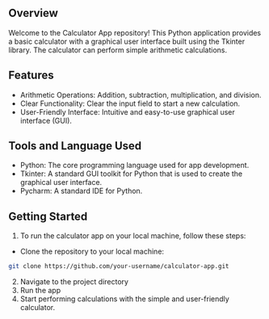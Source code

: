 ## Overview
Welcome to the Calculator App repository! This Python application provides a basic calculator with a graphical user interface built using the Tkinter library. The calculator can perform simple arithmetic calculations. 



## Features
- Arithmetic Operations: Addition, subtraction, multiplication, and division. 
- Clear Functionality: Clear the input field to start a new calculation.
- User-Friendly Interface: Intuitive and easy-to-use graphical user interface (GUI).

## Tools and Language Used
- Python: The core programming language used for app development.
- Tkinter: A standard GUI toolkit for Python that is used to create the graphical user interface.
- Pycharm: A standard IDE for Python.

## Getting Started
1. To run the calculator app on your local machine, follow these steps:

- Clone the repository to your local machine:
```bash
git clone https://github.com/your-username/calculator-app.git 
```
2. Navigate to the project directory
3. Run the app
4. Start performing calculations with the simple and user-friendly calculator.

